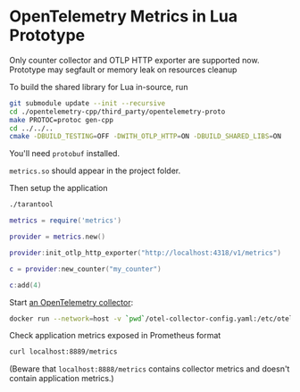 # OpenTelemetry Metrics in Lua Prototype

Only counter collector and OTLP HTTP exporter are supported now.
Prototype may segfault or memory leak on resources cleanup

To build the shared library for Lua in-source, run
```bash
git submodule update --init --recursive
cd ./opentelemetry-cpp/third_party/opentelemetry-proto
make PROTOC=protoc gen-cpp
cd ../../..
cmake -DBUILD_TESTING=OFF -DWITH_OTLP_HTTP=ON -DBUILD_SHARED_LIBS=ON  . && cmake --build .
```

You'll need `protobuf` installed.

`metrics.so` should appear in the project folder.

Then setup the application
```bash
./tarantool
```

```lua
metrics = require('metrics')

provider = metrics.new()

provider:init_otlp_http_exporter("http://localhost:4318/v1/metrics")

c = provider:new_counter("my_counter")

c:add(4)
```

Start [an OpenTelemetry collector](https://opentelemetry.io/docs/collector/):

```bash
docker run --network=host -v `pwd`/otel-collector-config.yaml:/etc/otel-collector-config.yaml otel/opentelemetry-collector:latest --config=/etc/otel-collector-config.yaml
```

Check application metrics exposed in Prometheus format
```bash
curl localhost:8889/metrics
```

(Beware that `localhost:8888/metrics` contains collector metrics and doesn't contain application metrics.)
